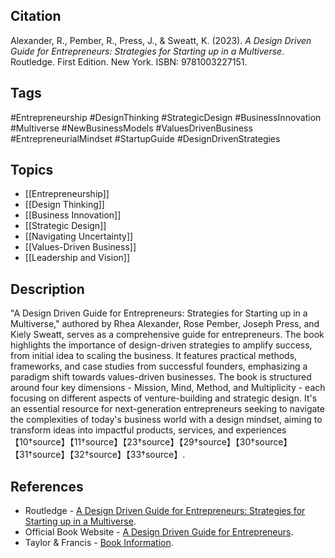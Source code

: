 
## Citation

Alexander, R., Pember, R., Press, J., & Sweatt, K. (2023). _A Design Driven Guide for Entrepreneurs: Strategies for Starting up in a Multiverse_. Routledge. First Edition. New York. ISBN: 9781003227151.

## Tags

#Entrepreneurship #DesignThinking #StrategicDesign #BusinessInnovation #Multiverse #NewBusinessModels #ValuesDrivenBusiness #EntrepreneurialMindset #StartupGuide #DesignDrivenStrategies

## Topics

- [[Entrepreneurship]]
- [[Design Thinking]]
- [[Business Innovation]]
- [[Strategic Design]]
- [[Navigating Uncertainty]]
- [[Values-Driven Business]]
- [[Leadership and Vision]]

## Description

"A Design Driven Guide for Entrepreneurs: Strategies for Starting up in a Multiverse," authored by Rhea Alexander, Rose Pember, Joseph Press, and Kiely Sweatt, serves as a comprehensive guide for entrepreneurs. The book highlights the importance of design-driven strategies to amplify success, from initial idea to scaling the business. It features practical methods, frameworks, and case studies from successful founders, emphasizing a paradigm shift towards values-driven businesses. The book is structured around four key dimensions - Mission, Mind, Method, and Multiplicity - each focusing on different aspects of venture-building and strategic design. It's an essential resource for next-generation entrepreneurs seeking to navigate the complexities of today's business world with a design mindset, aiming to transform ideas into impactful products, services, and experiences【10†source】【11†source】【23†source】【29†source】【30†source】【31†source】【32†source】【33†source】.

## References

- Routledge -
  [A Design Driven Guide for Entrepreneurs: Strategies for Starting up in a Multiverse](https://www.routledge.com/A-Design-Driven-Guide-for-Entrepreneurs-Strategies-for-Starting-up-in-a/Alexander-Pember-Press-Sweatt/p/book/9781003227151).
- Official Book Website -
  [A Design Driven Guide for Entrepreneurs](https://adesigndrivenguideforentrepreneurs.com).
- Taylor & Francis -
  [Book Information](https://www.taylorfrancis.com/books/mono/10.4324/9781003227151/design-driven-guide-entrepreneurs-strategies-starting-multiverse-rhea-alexander-rose-pember-joseph-press-kiely-sweatt).
